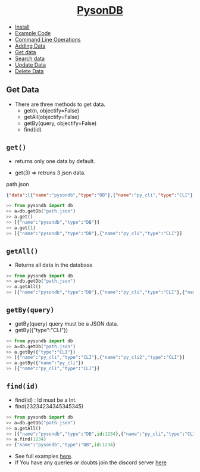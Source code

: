 <h1 align="center"><u>PysonDB</u></h1>

* [Install](https://github.com/pysonDB/pysonDB#install) 
* [Example Code](https://github.com/pysonDB/pysonDB/tree/master/example) 
* [Command Line Operations](https://pysondb.github.io/pysonDB/docs/cli) 
* [Adding Data](https://pysondb.github.io/pysonDB/docs/add) 
* [Get data](https://pysondb.github.io/pysonDB/docs/get) 
* [Search data](https://pysondb.github.io/pysonDB/docs/re_search) 
* [Update Data](https://pysondb.github.io/pysonDB/docs/update) 
* [Delete Data](https://pysondb.github.io/pysonDB/docs/delete)

<h2>Get Data</h2>

* There are three methods to get data.
  * get(n, objectify=False)
  * getAll(objectify=False)
  * getBy(query, objectify=False)
  * find(id)


<h2><code>get()</code></h2>

* returns only one data by default.

* get(3) => retruns 3 json data. 

path.json

```json
{"data":[{"name":"pysondb","type":"DB"},{"name":"py_cli","type":"CLI"},{"name":"py_cli2","type":"CLI"}]}
```

```python
>> from pysondb import db
>> a=db.getDb("path.json")
>> a.get()
>> [{"name":"pysondb","type":"DB"}]
>> a.get(1)
>> [{"name":"pysondb","type":"DB"},{"name":"py_cli","type":"CLI"}]

```
<h2><code>getAll()</code></h2>

* Returns all data in the database

```python
>> from pysondb import db
>> a=db.getDb("path.json")
>> a.getAll()
>> [{"name":"pysondb","type":"DB"},{"name":"py_cli","type":"CLI"},{"name":"py_cli2","type":"CLI"}]

```
<h2><code>getBy(query)</code></h2>

* getBy(query)  query must be a JSON data.
* getBy({"type":"CLI"})

```python
>> from pysondb import db
>> a=db.getDb("path.json")
>> a.getBy({"type":"CLI"})
>> [{"name":"py_cli","type":"CLI"},{"name":"py_cli2","type":"CLI"}]
>> a.getBy({"name":"py_cli"})
>> [{"name":"py_cli","type":"CLI"}]
```

<h2><code>find(id)</code></h2>

* find(id) : Id must be a Int.
* find(23234234345345345)

```python
>> from pysondb import db
>> a=db.getDb("path.json")
>> a.getAll()
>> [{"name":"pysondb","type":"DB",id:1234},{"name":"py_cli","type":"CLI",id:5678},{"name":"py_cli2","type":"CLI",id:9101112}]
>> a.find(1234)
>> {"name":"pysondb","type":"DB",id:1234}
```


* See full examples [here](https://github.com/pysonDB/pysonDB/example). 
* If You have any queries or doubts join the discord server [here](https://discord.gg/SZyk2dCgwg)
